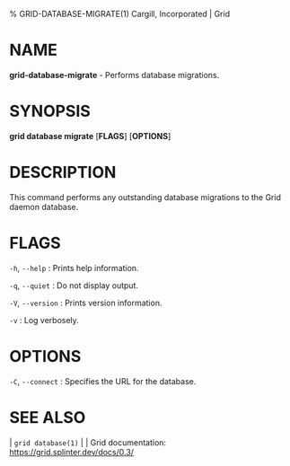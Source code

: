 % GRID-DATABASE-MIGRATE(1) Cargill, Incorporated | Grid
<!--
  Copyright 2022 Cargill Incorporated
  Licensed under Creative Commons Attribution 4.0 International License
  https://creativecommons.org/licenses/by/4.0/
-->

NAME
====

**grid-database-migrate** - Performs database migrations.

SYNOPSIS
========

**grid database migrate** \[**FLAGS**\] \[**OPTIONS**\]

DESCRIPTION
===========

This command performs any outstanding database migrations to the
Grid daemon database.

FLAGS
=====

`-h`, `--help`
: Prints help information.

`-q`, `--quiet`
: Do not display output.

`-V`, `--version`
: Prints version information.

`-v`
: Log verbosely.

OPTIONS
=======

`-C`, `--connect`
: Specifies the URL for the database.

SEE ALSO
========
| `grid database(1)`
|
| Grid documentation: https://grid.splinter.dev/docs/0.3/
